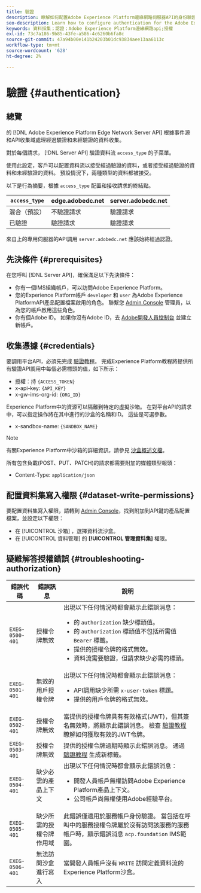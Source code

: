 ```yaml
---
title: 驗證
description: 瞭解如何配置Adobe Experience Platform邊緣網路伺服器API的身份驗證
seo-description: Learn how to configure authentication for the Adobe Experience Platform Edge Network Server API
keywords: 資料採集；認證；Adobe Experience Platform邊緣網路api;授權
exl-id: 73c7a186-9b85-43fe-a586-4c6260b6fa8c
source-git-commit: 47a94b00e141b24203b01dc93834aee13aa6113c
workflow-type: tm+mt
source-wordcount: '628'
ht-degree: 2%

---
```


# 驗證 {#authentication}

## 總覽

的 [!DNL Adobe Experience Platform Edge Network Server API] 根據事件源和API收集域處理經過驗證和未經驗證的資料收集。

對於每個請求， [!DNL Server API] 驗證資料流 `access_type` 的子菜單。

使用此設定，客戶可以配置資料流以接受經過驗證的資料，或者接受經過驗證的資料和未經驗證的資料。 預設情況下，兩種類型的資料都被接受。

以下是行為摘要，根據 `access_type` 配置和接收請求的終結點。

| `access_type` | edge.adobedc.net | server.adobedc.net |
|-----------------|-------------------------------|-----------------------|
| 混合（預設） | 不驗證請求 | 驗證請求 |
| 已驗證 | 驗證請求 | 驗證請求 |

來自上的專用伺服器的API調用 `server.adobedc.net` 應該始終經過認證。

## 先決條件 {#prerequisites}

在您呼叫 [!DNL Server API]，確保滿足以下先決條件：

* 你有一個IMS組織帳戶，可以訪問Adobe Experience Platform。
* 您的Experience Platform帳戶 `developer` 和 `user` 為Adobe Experience PlatformAPI產品配置檔案啟用的角色。 聯繫您 [Admin Console](../access-control/home.md) 管理員，以為您的帳戶啟用這些角色。
* 你有個Adobe ID。 如果你沒有Adobe ID，去 [Adobe開發人員控制台](https://developer.adobe.com/console) 並建立新帳戶。

## 收集憑據 {#credentials}

要調用平台API，必須先完成 [驗證教程](../landing/api-authentication.md)。 完成Experience Platform教程將提供所有驗證API調用中每個必需標頭的值，如下所示：

* 授權：持 `{ACCESS_TOKEN}`
* x-api-key: `{API_KEY}`
* x-gw-ims-org-id: `{ORG_ID}`

Experience Platform中的資源可以隔離到特定的虛擬沙箱。 在對平台API的請求中，可以指定操作將在其中進行的沙盒的名稱和ID。 這些是可選參數。

* x-sandbox-name: `{SANDBOX_NAME}`

>[!NOTE]
>
>有關Experience Platform中沙箱的詳細資訊，請參見 [沙盒概述文檔](../sandboxes/home.md)。

所有包含負載(POST、PUT、PATCH)的請求都需要附加的媒體類型報頭：

* Content-Type: `application/json`

## 配置資料集寫入權限 {#dataset-write-permissions}

要配置資料集寫入權限，請轉到 [Admin Console](https://adminconsole.adobe.com)，找到附加到API鍵的產品配置檔案，並設定以下權限：

* 在 [!UICONTROL 沙箱] ，選擇資料流沙盒。
* 在 [!UICONTROL 資料管理] 的 **[!UICONTROL 管理資料集]** 權限。

## 疑難解答授權錯誤 {#troubleshooting-authorization}

| 錯誤代碼 | 錯誤訊息 | 說明 |
| --- | --- | --- |
| `EXEG-0500-401` | 授權令牌無效 | 出現以下任何情況時都會顯示此錯誤消息：  <ul><li>的 `authorization` 缺少標頭值。</li><li>的 `authorization` 標頭值不包括所需值 `Bearer` 標籤。</li><li>提供的授權令牌的格式無效。</li><li>資料流需要驗證，但請求缺少必需的標頭。</li></ul> |
| `EXEG-0501-401` | 無效的用戶授權令牌 | 出現以下任何情況時都會顯示此錯誤消息： <ul><li>API調用缺少所需 `x-user-token` 標題。</li><li>提供的用戶令牌的格式無效。</li></ul> |
| `EXEG-0502-401` | 授權令牌無效 | 當提供的授權令牌具有有效格式(JWT)，但其簽名無效時，將顯示此錯誤消息。 檢查 [驗證教程](../landing/api-authentication.md) 瞭解如何獲取有效的JWT令牌。 |
| `EXEG-0503-401` | 授權令牌無效 | 提供的授權令牌過期時顯示此錯誤消息。 通過 [驗證教程](../landing/api-authentication.md) 生成新標籤。 |
| `EXEG-0504-401` | 缺少必需的產品上下文 | 出現以下任何情況時都會顯示此錯誤消息：  <ul><li>開發人員帳戶無權訪問Adobe Experience Platform產品上下文。</li><li>公司帳戶尚無權使用Adobe經驗平台。</li></ul> |
| `EXEG-0505-401` | 缺少所需的授權令牌作用域 | 此錯誤僅適用於服務帳戶身份驗證。 當包括在呼叫中的服務授權令牌屬於沒有訪問該服務的服務帳戶時，顯示錯誤消息 `acp.foundation` IMS範圍。 |
| `EXEG-0506-401` | 無法訪問沙盒進行寫入 | 當開發人員帳戶沒有 `WRITE` 訪問定義資料流的Experience Platform沙盒。 |
